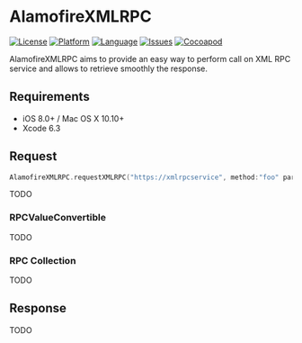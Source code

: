 
# AlamofireXMLRPC #

[![License](https://img.shields.io/badge/license-MIT-blue.svg?style=flat
            )](http://mit-license.org)
[![Platform](http://img.shields.io/badge/platform-iOS%20%26%20OSX-lightgrey.svg?style=flat
             )](https://developer.apple.com/resources/)
[![Language](http://img.shields.io/badge/language-swift-orange.svg?style=flat
             )](https://developer.apple.com/swift)
[![Issues](https://img.shields.io/github/issues/kodlian/AlamofireXMLRPC.svg?style=flat
                        )](https://github.com/kodlian/AlamofireXMLRPC/issues)
[![Cocoapod](http://img.shields.io/cocoapods/v/AlamofireXMLRPC.svg?style=flat)](http://cocoadocs.org/docsets/AlamofireXMLRPC/)


AlamofireXMLRPC aims to provide an easy way to perform call on XML RPC service and allows to retrieve smoothly the response.

## Requirements
 - iOS 8.0+ / Mac OS X 10.10+
 - Xcode 6.3

## Request

```swift
AlamofireXMLRPC.requestXMLRPC("https://xmlrpcservice", method:"foo" parameters: [1,2.0,"ddd",["key":"value"]])
```
TODO

### RPCValueConvertible
TODO
### RPC Collection
TODO



## Response
TODO
